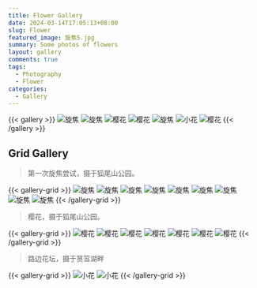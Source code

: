 ```yaml
---
title: Flower Gallery
date: 2024-03-14T17:05:13+08:00
slug: Flower
featured_image: 旋焦5.jpg
summary: Some photos of flowers
layout: gallery
comments: true
tags:
  - Photography
  - Flower
categories:
  - Gallery
---
```


{{< gallery >}}
![旋焦](旋焦1.jpg)
![旋焦](旋焦2.jpg)
![樱花](樱花1.jpg)
![樱花](樱花2.jpg)
![旋焦](旋焦5.jpg)
![小花](小花1.jpg)
![樱花](樱花6.jpg)
{{< /gallery >}}

## Grid Gallery

> 第一次旋焦尝试，摄于狐尾山公园。

{{< gallery-grid >}}
![旋焦](旋焦1.jpg)
![旋焦](旋焦2.jpg)
![旋焦](旋焦3.jpg)
![旋焦](旋焦4.jpg)
![旋焦](旋焦5.jpg)
![旋焦](旋焦6.jpg)
![旋焦](旋焦7.jpg)
![旋焦](旋焦8.jpg)
![旋焦](旋焦9.jpg)
{{< /gallery-grid >}}

> 樱花，摄于狐尾山公园。

{{< gallery-grid >}}
![樱花](樱花1.jpg)
![樱花](樱花2.jpg)
![樱花](樱花3.jpg)
![樱花](樱花4.jpg)
![樱花](樱花5.jpg)
![樱花](樱花6.jpg)
![樱花](樱花7.jpg)
{{< /gallery-grid >}}

> 路边花坛，摄于筼筜湖畔

{{< gallery-grid >}}
![小花](小花1.jpg)
![小花](小花2.jpg)
{{< /gallery-grid >}}
